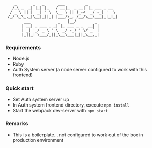 ```
    _       _   _      ___         _
   /_\ _  _| |_| |_   / __|_  _ __| |_ ___ _ __
  / _ \ || |  _| ' \  \__ \ || (_-<  _/ -_) '  \
 /_/ \_\_,_|\__|_||_| |___/\_, /__/\__\___|_|_|_|
        ___            _   |__/        _
       | __| _ ___ _ _| |_ ___ _ _  __| |
       | _| '_/ _ \ ' \  _/ -_) ' \/ _` |
       |_||_| \___/_||_\__\___|_||_\__,_|

```

### Requirements

- Node.js
- Ruby
- Auth System server (a node server configured to work with this frontend)

### Quick start

- Set Auth system server up
- In Auth system frontend directory, execute `npm install`
- Start the webpack dev-server with `npm start`

### Remarks

- This is a boilerplate... not configured to work out of the box in production environment
